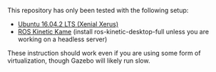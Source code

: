 
This repository has only been tested with the following setup:

- [Ubuntu 16.04.2 LTS (Xenial Xerus)](https://wiki.ubuntu.com/XenialXerus/ReleaseNotes)
- [ROS Kinetic Kame](http://wiki.ros.org/kinetic/Installation/Ubuntu) (install ros-kinetic-desktop-full unless you are working on a headless server)

These instruction should work even if you are using some form of virtualization, though Gazebo will likely run slow.
